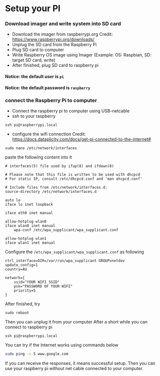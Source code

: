 # Setup your PI

### Download imager and write system into SD card
- Download the imager from raspberrypi.org
Credit: https://www.raspberrypi.org/downloads/
- Unplug the SD card from the Raspberry Pi
- Plug SD card to computer
- Write Raspberry OS image using Imager
  (Example: OS: Raspbian, SD: target SD card, write)
- After finished, plug SD card to raspberry pi

#### Notice: the default user is ```pi```
#### Notice: the default password is ```raspberry```

### connect the Raspberry Pi to computer
- Connect the raspberry pi to computer using USB-netcable
- ssh to your raspberry

```unix
ssh pi@raspberrypi.local
```
- configure the wifi connection
Credit: https://docs.dataplicity.com/docs/get-pi-connected-to-the-internet#

```linux
sudo nano /etc/network/interfaces
```
paste the following content into it
```vim
# interfaces(5) file used by ifup(8) and ifdown(8)

# Please note that this file is written to be used with dhcpcd
# For static IP, consult /etc/dhcpcd.conf and 'man ahcpcd.conf'

# Include files from /etc/network/interfaces.d:
source-directory /etc/network/interfaces.d

auto lo
iface lo inet loopback

iface eth0 inet manual

allow-hotplug wlan0
iface wlan0 inet manual
    wpa-conf /etc/wpa_supplicant/wpa_supplicant.conf

allow-hotplug wlan1
iface wlan1 inet manual
```

Configure the ```/etc/wpa_supplicant/wpa_supplicant.conf```
as following
```vim
ctrl_interface=DIR=/var/run/wpa_supplicant GROUP=netdev
update_config=1
country=AU

network={
    ssid="YOUR WIFI SSID"
    psk="PASSWORD OF YOUR WIFI"
    priority=5
}

```
After finished, try

```linux
sudo reboot
```
Then you can unplug it from your computer
After a short while you can connect to raspberry pi
```linux
ssh pi@raspberrypi.local
```
You can try if the Internet works using commands below
```bash
sudo ping -c 5 www.google.com
```
If you can receive the responses, it means successful setup.
Then you can use your raspberry pi without net cable connected to your computer.
